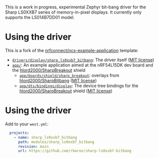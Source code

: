 This is a work in progress, experimental Zephyr bit-bang driver for the Sharp LS0XXB7 series of memory-in-pixel displays. It currently only supports the LS014B7DD01 model.

# Using the driver
This is a fork of the [nrfconnect/ncs-example-application](https://github.com/nrfconnect/ncs-example-application) template:
- [`drivers/display/sharp_ls0xxb7_bitbang`](./drivers/display/sharp_ls0xxb7_bitbang): The driver itself ([MIT license](./drivers/display/sharp_ls0xxb7_bitbang/LICENSE))
- [`app/`](./app/): An example application aimed at the nRF54L15DK dev board and the [hlord2000/SharpBreakout](https://github.com/hlord2000/SharpBreakout) shield
  - [`app/boards/shield/sharp_breakout`](./app/boards/shields/sharp_breakout): overlays from [hlord2000/SharpBitbang](https://github.com/hlord2000/SharpBitbang) ([MIT license](./app/boards/shields/sharp_breakout/LICENSE))
  - [`app/dts/bindings/display`](./dts/bindings/display): The device tree bindings for the [hlord2000/SharpBreakout](https://github.com/hlord2000/SharpBreakout) shield ([MIT license](./app/dts/bindings/display/LICENSE))

# Using the driver
Add to your `west.yml`:

```yaml
  projects:
    - name: sharp_ls0xxb7_bitbang
      path: modules/sharp_ls0xxb7_bitbang
      revision: main
      url: https://github.com/rbaron/sharp-ls0xxb7-bitbang
```
